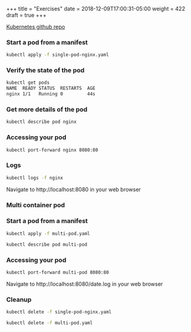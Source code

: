 +++
title = "Exercises"
date = 2018-12-09T17:00:31-05:00
weight = 422
draft = true
+++

[Kubernetes github repo](/intro-k8/introduction/requirements/#github-https-github-com)

### Start a pod from a manifest

```bash
kubectl apply -f single-pod-nginx.yaml
```

### Verify the state of the pod
```bash
kubectl get pods
NAME  READY STATUS  RESTARTS  AGE
nginx 1/1   Running 0         44s
```
### Get more details of the pod
```bash
kubectl describe pod nginx
```

### Accessing your pod
```bash
kubectl port-forward nginx 8080:80
```

### Logs
```bash
kubectl logs -f nginx
```

Navigate to http://localhost:8080 in your web browser

### Multi container pod

### Start a pod from a manifest
```bash
kubectl apply -f multi-pod.yaml
```

```bash
kubectl describe pod multi-pod
```
### Accessing your pod

```bash
kubectl port-forward multi-pod 8080:80
```
Navigate to http://localhost:8080/date.log in your web browser

### Cleanup

```bash
kubectl delete -f single-pod-nginx.yaml

kubectl delete -f multi-pod.yaml
```

